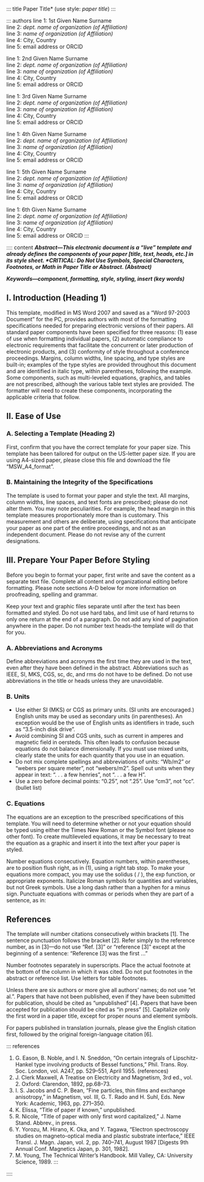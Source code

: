 <!-- from official IEEE word template -->
<!-- TODO: incorporate KaTeX -->

::: title
Paper Title* (use style: *paper title*)
:::

::: authors
line 1: 1st Given Name Surname<br>
line 2: *dept. name of organization (of Affiliation)*<br>
line 3: *name of organization (of Affiliation)*<br>
line 4: City, Country<br>
line 5: email address or ORCID

line 1: 2nd Given Name Surname<br>
line 2: *dept. name of organization (of Affiliation)*<br>
line 3: *name of organization (of Affiliation)*<br>
line 4: City, Country<br>
line 5: email address or ORCID

line 1: 3rd Given Name Surname<br>
line 2: *dept. name of organization (of Affiliation)*<br>
line 3: *name of organization (of Affiliation)*<br>
line 4: City, Country<br>
line 5: email address or ORCID

line 1: 4th Given Name Surname<br>
line 2: *dept. name of organization (of Affiliation)*<br>
line 3: *name of organization (of Affiliation)*<br>
line 4: City, Country<br>
line 5: email address or ORCID

line 1: 5th Given Name Surname<br>
line 2: *dept. name of organization (of Affiliation)*<br>
line 3: *name of organization (of Affiliation)*<br>
line 4: City, Country<br>
line 5: email address or ORCID

line 1: 6th Given Name Surname<br>
line 2: *dept. name of organization (of Affiliation)*<br>
line 3: *name of organization (of Affiliation)*<br>
line 4: City, Country<br>
line 5: email address or ORCID
:::

:::: content
**_Abstract—This electronic document is a “live” template and already defines the
components of your paper [title, text, heads, etc.] in its style sheet.
\*CRITICAL: Do Not Use Symbols, Special Characters, Footnotes, or Math in Paper
Title or Abstract. (Abstract)_**

**_Keywords—component, formatting, style, styling, insert (key words)_**

## I. Introduction (Heading 1)

This template, modified in MS Word 2007 and saved as a “Word 97-2003 Document”
for the PC, provides authors with most of the formatting specifications needed
for preparing electronic versions of their papers. All standard paper components
have been specified for three reasons: (1) ease of use when formatting
individual papers, (2) automatic compliance to electronic requirements that
facilitate the concurrent or later production of electronic products, and (3)
conformity of style throughout a conference proceedings. Margins, column widths,
line spacing, and type styles are built-in; examples of the type styles are
provided throughout this document and are identified in italic type, within
parentheses, following the example. Some components, such as multi-leveled
equations, graphics, and tables are not prescribed, although the various table
text styles are provided. The formatter will need to create these components,
incorporating the applicable criteria that follow.

## II. Ease of Use

### A. Selecting a Template (Heading 2)

First, confirm that you have the correct template for your paper size. This
template has been tailored for output on the US-letter paper size. If you are
using A4-sized paper, please close this file and download the file
“MSW_A4_format”.

### B. Maintaining the Integrity of the Specifications

The template is used to format your paper and style the text. All margins,
column widths, line spaces, and text fonts are prescribed; please do not alter
them. You may note peculiarities. For example, the head margin in this template
measures proportionately more than is customary. This measurement and others are
deliberate, using specifications that anticipate your paper as one part of the
entire proceedings, and not as an independent document. Please do not revise any
of the current designations.

## III. Prepare Your Paper Before Styling

Before you begin to format your paper, first write and save the content as a
separate text file. Complete all content and organizational editing before
formatting. Please note sections A-D below for more information on proofreading,
spelling and grammar.

Keep your text and graphic files separate until after the text has been
formatted and styled. Do not use hard tabs, and limit use of hard returns to
only one return at the end of a paragraph. Do not add any kind of pagination
anywhere in the paper. Do not number text heads-the template will do that for
you.

### A. Abbreviations and Acronyms

Define abbreviations and acronyms the first time they are used in the text, even
after they have been defined in the abstract. Abbreviations such as IEEE, SI,
MKS, CGS, sc, dc, and rms do not have to be defined. Do not use abbreviations in
the title or heads unless they are unavoidable.

### B. Units

-	Use either SI (MKS) or CGS as primary units. (SI units are encouraged.)
  English units may be used as secondary units (in parentheses). An exception
  would be the use of English units as identifiers in trade, such as “3.5-inch
  disk drive”.
-	Avoid combining SI and CGS units, such as current in amperes and magnetic
  field in oersteds. This often leads to confusion because equations do not
  balance dimensionally. If you must use mixed units, clearly state the units
  for each quantity that you use in an equation.
-	Do not mix complete spellings and abbreviations of units: “Wb/m2” or “webers
  per square meter”, not “webers/m2”.  Spell out units when they appear in text:
  “. . . a few henries”, not “. . . a few H”.
-	Use a zero before decimal points: “0.25”, not “.25”. Use “cm3”, not “cc”.
  (bullet list)

### C. Equations

The equations are an exception to the prescribed specifications of this
template. You will need to determine whether or not your equation should be
typed using either the Times New Roman or the Symbol font (please no other
font). To create multileveled equations, it may be necessary to treat the
equation as a graphic and insert it into the text after your paper is styled.

Number equations consecutively. Equation numbers, within parentheses, are to
position flush right, as in (1), using a right tab stop. To make your equations
more compact, you may use the solidus ( / ), the exp function, or appropriate
exponents. Italicize Roman symbols for quantities and variables, but not Greek
symbols. Use a long dash rather than a hyphen for a minus sign. Punctuate
equations with commas or periods when they are part of a sentence, as in:

## References

The template will number citations consecutively within brackets [1]. The
sentence punctuation follows the bracket [2]. Refer simply to the reference
number, as in [3]—do not use “Ref. [3]” or “reference [3]” except at the
beginning of a sentence: “Reference [3] was the first ...”

Number footnotes separately in superscripts. Place the actual footnote at the
bottom of the column in which it was cited. Do not put footnotes in the abstract
or reference list. Use letters for table footnotes.

Unless there are six authors or more give all authors’ names; do not use “et
al.”. Papers that have not been published, even if they have been submitted for
publication, should be cited as “unpublished” [4]. Papers that have been
accepted for publication should be cited as “in press” [5]. Capitalize only the
first word in a paper title, except for proper nouns and element symbols.

For papers published in translation journals, please give the English citation
first, followed by the original foreign-language citation [6].

::: references
1.  G. Eason, B. Noble, and I. N. Sneddon, “On certain integrals of
    Lipschitz-Hankel type involving products of Bessel functions,” Phil. Trans.
    Roy. Soc. London, vol. A247, pp. 529–551, April 1955. (references)
1.  J. Clerk Maxwell, A Treatise on Electricity and Magnetism, 3rd ed., vol. 2.
    Oxford: Clarendon, 1892, pp.68–73.
1.  I. S. Jacobs and C. P. Bean, “Fine particles, thin films and exchange
    anisotropy,” in Magnetism, vol. III, G. T. Rado and H. Suhl, Eds. New York:
    Academic, 1963, pp. 271–350.
1.  K. Elissa, “Title of paper if known,” unpublished.
1.  R. Nicole, “Title of paper with only first word capitalized,” J. Name Stand.
    Abbrev., in press.
1.  Y. Yorozu, M. Hirano, K. Oka, and Y. Tagawa, “Electron spectroscopy studies
    on magneto-optical media and plastic substrate interface,” IEEE Transl. J.
    Magn. Japan, vol. 2, pp. 740–741, August 1987 [Digests 9th Annual Conf.
    Magnetics Japan, p. 301, 1982].
1.  M. Young, The Technical Writer’s Handbook. Mill Valley, CA: University
    Science, 1989.
:::

::::
